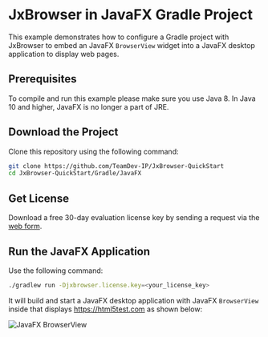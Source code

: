 # JxBrowser in JavaFX Gradle Project

This example demonstrates how to configure a Gradle project with JxBrowser to embed an JavaFX `BrowserView` widget into a JavaFX desktop application to display web pages.

## Prerequisites

To compile and run this example please make sure you use Java 8. In Java 10 and higher, JavaFX is no longer a part of JRE.

## Download the Project

Clone this repository using the following command:

 ```bash
 git clone https://github.com/TeamDev-IP/JxBrowser-QuickStart
 cd JxBrowser-QuickStart/Gradle/JavaFX
 ```

## Get License

Download a free 30-day evaluation license key by sending a request via the [web form](https://www.teamdev.com/jxbrowser#evaluate).

## Run the JavaFX Application

Use the following command:

```bash
./gradlew run -Djxbrowser.license.key=<your_license_key>
```

It will build and start a JavaFX desktop application with JavaFX `BrowserView` inside that displays https://html5test.com as shown below:

![JavaFX BrowserView](https://jxbrowser-support.teamdev.com/img/articles/javafx-view.png)
